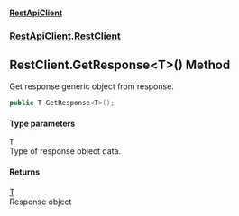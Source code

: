 #### [RestApiClient](./index.md 'index')
### [RestApiClient](./RestApiClient.md 'RestApiClient').[RestClient](./RestApiClient-RestClient.md 'RestApiClient.RestClient')
## RestClient.GetResponse&lt;T&gt;() Method
Get response generic object from response.  
```csharp
public T GetResponse<T>();
```
#### Type parameters
<a name='RestApiClient-RestClient-GetResponse-T-()-T'></a>
`T`  
Type of response object data.  
  
#### Returns
[T](#RestApiClient-RestClient-GetResponse-T-()-T 'RestApiClient.RestClient.GetResponse&lt;T&gt;().T')  
Response object  
